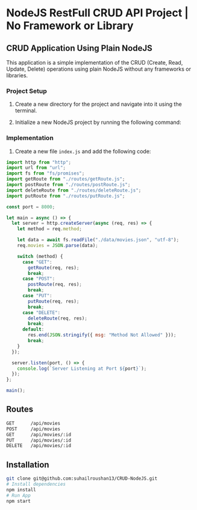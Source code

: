 # NodeJS RestFull CRUD API Project | No Framework or Library

## CRUD Application Using Plain NodeJS

This application is a simple implementation of the CRUD (Create, Read, Update, Delete) operations using plain NodeJS without any frameworks or libraries.

### Project Setup

1. Create a new directory for the project and navigate into it using the terminal.

2. Initialize a new NodeJS project by running the following command:


### Implementation

1. Create a new file `index.js` and add the following code:

```javascript
import http from "http";
import url from "url";
import fs from "fs/promises";
import getRoute from "./routes/getRoute.js";
import postRoute from "./routes/postRoute.js";
import deleteRoute from "./routes/deleteRoute.js";
import putRoute from "./routes/putRoute.js";

const port = 8000;

let main = async () => {
  let server = http.createServer(async (req, res) => {
    let method = req.method;

    let data = await fs.readFile("./data/movies.json", "utf-8");
    req.movies = JSON.parse(data);

    switch (method) {
      case "GET":
        getRoute(req, res);
        break;
      case "POST":
        postRoute(req, res);
        break;
      case "PUT":
        putRoute(req, res);
        break;
      case "DELETE":
        deleteRoute(req, res);
        break;
      default:
        res.end(JSON.stringify({ msg: "Method Not Allowed" }));
        break;
    }
  });

  server.listen(port, () => {
    console.log(`Server Listening at Port ${port}`);
  });
};

main();
```

## Routes
```bash
GET      /api/movies
POST     /api/movies
GET      /api/movies/:id
PUT      /api/movies/:id
DELETE   /api/movies/:id

```

## Installation
```bash
git clone git@github.com:suhailroushan13/CRUD-NodeJS.git
# Install dependencies
npm install
# Run App
npm start
```
